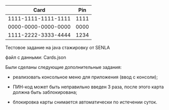 
| Card                | Pin  |
|---------------------|------|
| 1111-1111-1111-1111 | 1111 |
| 0000-0000-0000-0000 | 0000 |
| 1111-2222-3333-4444 | 1234 |


Тестовое задание на java стажировку от SENLA

файл с данными: Cards.json

Были сделаны следующие дополнительные задания:

- реализовать консольное меню для приложения (ввод с консоли);

- ПИН-код может быть неправильно введен 3 раза, после этого карта должна быть заблокирована;

- блокировка карты снимается автоматически по истечении суток.